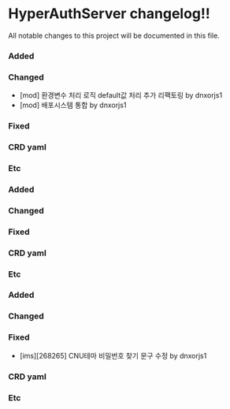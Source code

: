 # HyperAuthServer changelog!!
All notable changes to this project will be documented in this file.

<!--------------------- Below Hyperauth SPI log --------------------->

### Added

### Changed
  - [mod] 환경변수 처리 로직 default값 처리 추가 리팩토링 by dnxorjs1
  - [mod] 배포시스템 통합 by dnxorjs1

### Fixed

### CRD yaml

### Etc

<!--------------------- v1.1.1.25 end --------------------->

<!--------------------- Below Hyperauth SPI log --------------------->

### Added

### Changed

### Fixed

### CRD yaml

### Etc

<!--------------------- v1.1.1.24 end --------------------->

<!--------------------- Below Hyperauth SPI log --------------------->

### Added

### Changed

### Fixed
  - [ims][268265] CNU테마 비밀번호 찾기 문구 수정 by dnxorjs1

### CRD yaml

### Etc

<!--------------------- v1.1.1.23 end --------------------->

